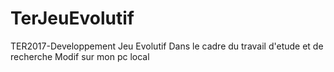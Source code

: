 # TerJeuEvolutif
TER2017-Developpement Jeu Evolutif
Dans le cadre du travail d'etude et de recherche
Modif sur mon pc local